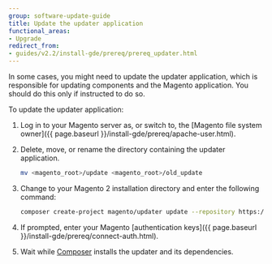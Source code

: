 ```yaml
---
group: software-update-guide
title: Update the updater application
functional_areas:
- Upgrade
redirect_from:
- guides/v2.2/install-gde/prereq/prereq_updater.html
---
```


In some cases, you might need to update the updater application, which is responsible for updating components and the Magento application. You should do this only if instructed to do so.

To update the updater application:

1. Log in to your Magento server as, or switch to, the [Magento file system owner]({{ page.baseurl }}/install-gde/prereq/apache-user.html).
1. Delete, move, or rename the directory containing the updater application.

   ```bash
   mv <magento_root>/update <magento_root>/old_update
   ```
1. Change to your Magento 2 installation directory and enter the following command:

   ```bash
   composer create-project magento/updater update --repository https://repo.magento.com
   ```

1. If prompted, enter your Magento [authentication keys]({{ page.baseurl }}/install-gde/prereq/connect-auth.html).
1. Wait while [Composer](https://glossary.magento.com/composer) installs the updater and its dependencies.
